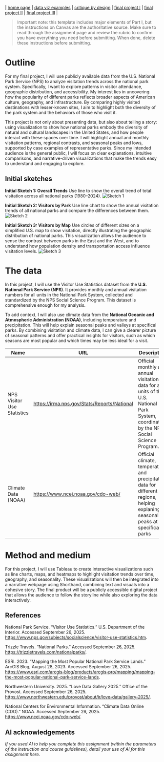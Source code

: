 | [home page](https://cmustudent.github.io/tswd-portfolio-templates/) | [data viz examples](dataviz-examples) | [critique by design](critique-by-design) | [final project I](final-project-part-one) | [final project II](final-project-part-two) | [final project III](final-project-part-three) |


> Important note: this template includes major elements of Part I, but the instructions on Canvas are the authoritative source.  Make sure to read through the assignment page and review the rubric to confirm you have everything you need before submitting.  When done, delete these instructions before submitting.

# Outline
For my final project, I will use publicly available data from the U.S. National Park Service (NPS) to analyze visitation trends across the national park system. Specifically, I want to explore patterns in visitor attendance, geographic distribution, and accessibility. My interest lies in uncovering how the popularity of different parks reflects broader aspects of American culture, geography, and infrastructure. By comparing highly visited destinations with lesser-known sites, I aim to highlight both the diversity of the park system and the behaviors of those who visit it.

This project is not only about presenting data, but also about telling a story: using visualization to show how national parks embody the diversity of natural and cultural landscapes in the United States, and how people interact with these spaces over time. I will highlight annual and monthly visitation patterns, regional contrasts, and seasonal peaks and lows, supported by case examples of representative parks. Since my intended audience is the general public, I will focus on clear explanations, intuitive comparisons, and narrative-driven visualizations that make the trends easy to understand and engaging to explore.



## Initial sketches
**Initial Sketch 1: Overall Trends**
Use line to show the overall trend of total visitation across all national parks (1980–2024).
![Sketch 1](https://github.com/user-attachments/assets/b1992108-1b43-47fe-871a-9512b35618e9)

**Initial Sketch 2: Visitors by Park**
Use line chart to show the annual visitation trends of all national parks and compare the differences between them.
![Sketch 2](https://github.com/user-attachments/assets/47fe5797-8754-4bab-991d-6d1ee050670f)

**Initial Sketch 3: Visitors by Map**
Use circles of different sizes on a simplified U.S. map to show visitation, directly illustrating the geographic distribution of national parks. This visualization allows the audience to sense the contrast between parks in the East and the West, and to understand how population density and transportation access influence visitation levels.
![Sketch 3](https://github.com/user-attachments/assets/d6a589ad-c344-4a7d-b2e1-a560fc488cb3)


# The data
In this project, I will use the Visitor Use Statistics dataset from the **U.S. National Park Service (NPS)**. It provides monthly and annual visitation numbers for all units in the National Park System, collected and standardized by the NPS Social Science Program. This dataset is comprehensive enough for my analysis.

To add context, I will also use climate data from the **National Oceanic and Atmospheric Administration (NOAA)**, including temperature and precipitation. This will help explain seasonal peaks and valleys at specifical parks. By combining visitation and climate data, I can give a clearer picture of seasonal patterns and offer practical insights for visitors, such as which seasons are most popular and which times may be less ideal for a visit.

| Name | URL | Description |
|------|-----|-------------|
|NPS Visitor Use Statistics      |https://irma.nps.gov/Stats/Reports/National     |Official monthly and annual visitation data for all units of the U.S. National Park System, coordinated by the NPS Social Science Program.             |
|Climate Data (NOAA)      |https://www.ncei.noaa.gov/cdo-web/     |Official climate, temperature, and precipitation data for different regions, helping explaning seasonal peaks at specifical parks             |

# Method and medium

For this project, I will use Tableau to create interactive visualizations such as line charts, maps, and heatmaps to highlight visitation trends over time, geography, and seasonality. These visualizations will then be integrated into a narrative webpage using Shorthand, combining text and visuals into a cohesive story. The final product will be a publicly accessible digital project that allows the audience to follow the storyline while also exploring the data interactively.

## References

National Park Service. “Visitor Use Statistics.” U.S. Department of the Interior. Accessed September 26, 2025. https://www.nps.gov/subjects/socialscience/visitor-use-statistics.htm.

Trizzle Travels. “National Parks.” Accessed September 26, 2025. https://trizzletravels.com/nationalparks/.

ESRI. 2023. “Mapping the Most Popular National Park Service Lands.” ArcGIS Blog, August 28, 2023. Accessed September 26, 2025. https://www.esri.com/arcgis-blog/products/arcgis-pro/mapping/mapping-the-most-popular-national-park-service-lands.

Northwestern University. 2025. “Love Data Gallery 2025.” Office of the Provost. Accessed September 26, 2025. https://www.northwestern.edu/provost/about/ir/love-data/gallery-2025/.

National Centers for Environmental Information. “Climate Data Online (CDO).” NOAA. Accessed September 26, 2025. https://www.ncei.noaa.gov/cdo-web/.


## AI acknowledgements
_If you used AI to help you complete this assignment (within the parameters of the instruction and course guidelines), detail your use of AI for this assignment here._
